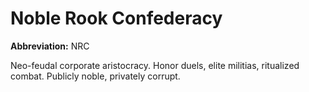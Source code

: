 # Noble Rook Confederacy

**Abbreviation:** NRC

Neo-feudal corporate aristocracy. Honor duels, elite militias, ritualized combat. Publicly noble, privately corrupt.
